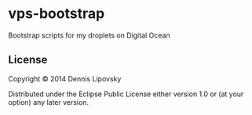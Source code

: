 # vps-bootstrap

Bootstrap scripts for my droplets on Digital Ocean

## License

Copyright © 2014 Dennis Lipovsky

Distributed under the Eclipse Public License either version 1.0 or (at
your option) any later version.
